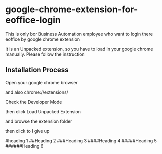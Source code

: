 # google-chrome-extension-for-eoffice-login
This is only bor Business Automation employee who want to login there eoffice by google chrome extension

It is an Unpacked extension, so you have to load in your google chrome manually.
Please follow the instruction

## Installation Process

Open your google chrome browser

and also chrome://extensions/

Check the Developer Mode

then click Load Unpacked Extension

and browse the extension folder

then click to I give up


#heading 1
##Heading 2
###Heading 3
####Heading 4
#####Heading 5
######Heading 6

